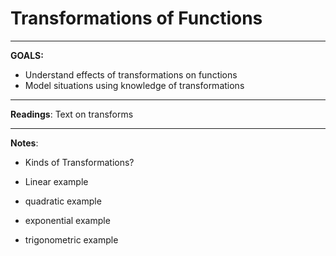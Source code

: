 # Transformations of Functions
---

**GOALS:**

* Understand effects of transformations on functions
* Model situations using knowledge of transformations

---

**Readings**: Text on transforms

---

**Notes**: 

- Kinds of Transformations?

- Linear example

- quadratic example

- exponential example

- trigonometric example

